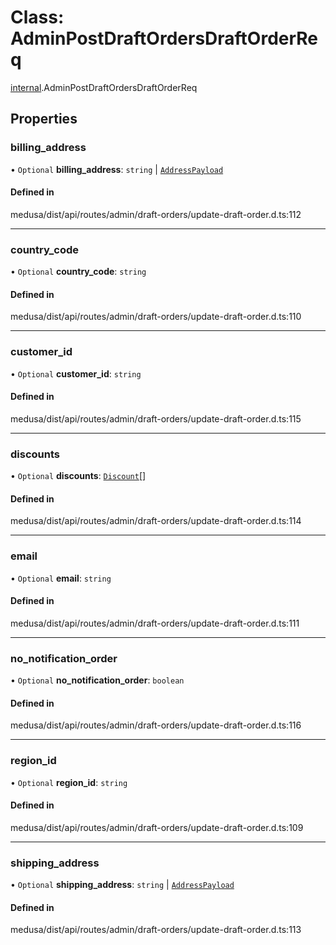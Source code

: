 # Class: AdminPostDraftOrdersDraftOrderReq

[internal](../modules/internal-8.md).AdminPostDraftOrdersDraftOrderReq

## Properties

### billing\_address

• `Optional` **billing\_address**: `string` \| [`AddressPayload`](internal.AddressPayload.md)

#### Defined in

medusa/dist/api/routes/admin/draft-orders/update-draft-order.d.ts:112

___

### country\_code

• `Optional` **country\_code**: `string`

#### Defined in

medusa/dist/api/routes/admin/draft-orders/update-draft-order.d.ts:110

___

### customer\_id

• `Optional` **customer\_id**: `string`

#### Defined in

medusa/dist/api/routes/admin/draft-orders/update-draft-order.d.ts:115

___

### discounts

• `Optional` **discounts**: [`Discount`](internal-8.Discount-1.md)[]

#### Defined in

medusa/dist/api/routes/admin/draft-orders/update-draft-order.d.ts:114

___

### email

• `Optional` **email**: `string`

#### Defined in

medusa/dist/api/routes/admin/draft-orders/update-draft-order.d.ts:111

___

### no\_notification\_order

• `Optional` **no\_notification\_order**: `boolean`

#### Defined in

medusa/dist/api/routes/admin/draft-orders/update-draft-order.d.ts:116

___

### region\_id

• `Optional` **region\_id**: `string`

#### Defined in

medusa/dist/api/routes/admin/draft-orders/update-draft-order.d.ts:109

___

### shipping\_address

• `Optional` **shipping\_address**: `string` \| [`AddressPayload`](internal.AddressPayload.md)

#### Defined in

medusa/dist/api/routes/admin/draft-orders/update-draft-order.d.ts:113
